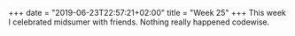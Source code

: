 +++
date = "2019-06-23T22:57:21+02:00"
title = "Week 25"
+++
This week I celebrated midsumer with friends. Nothing really happened codewise.

